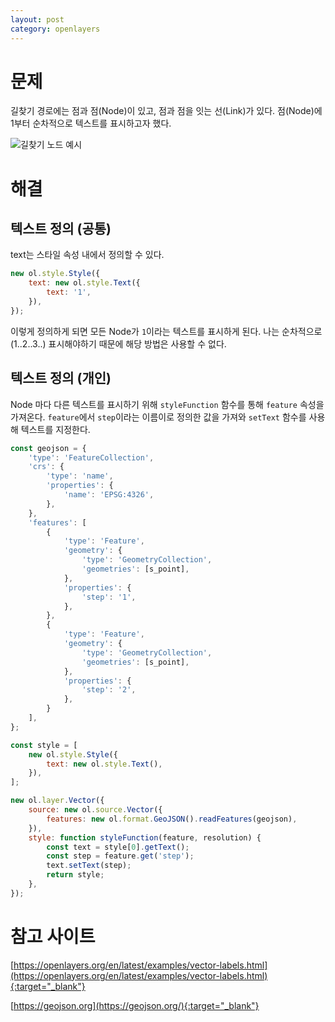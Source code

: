 ```yaml
---
layout: post
category: openlayers
---
```


# 문제

길찾기 경로에는 점과 점(Node)이 있고, 점과 점을 잇는 선(Link)가 있다.
점(Node)에 1부터 순차적으로 텍스트를 표시하고자 했다.

![길찾기 노드 예시](/no-access-please/assets/image/2021-03-19-openlayers-point-add-text/1.png)

# 해결

## 텍스트 정의 (공통)

text는 스타일 속성 내에서 정의할 수 있다.

```javascript
new ol.style.Style({
    text: new ol.style.Text({
        text: '1',
    }),
});
```

이렇게 정의하게 되면 모든 Node가 `1`이라는 텍스트를 표시하게 된다.
나는 순차적으로 (1..2..3..) 표시해야하기 때문에 해당 방법은 사용할 수 없다.

## 텍스트 정의 (개인)

Node 마다 다른 텍스트를 표시하기 위해 `styleFunction` 함수를 통해 `feature` 속성을 가져온다.
`feature`에서 `step`이라는 이름이로 정의한 값을 가져와 `setText` 함수를 사용해 텍스트를 지정한다.

```javascript
const geojson = {
    'type': 'FeatureCollection',
    'crs': {
        'type': 'name',
        'properties': {
            'name': 'EPSG:4326',
        },
    },
    'features': [
        {
            'type': 'Feature',
            'geometry': {
                'type': 'GeometryCollection',
                'geometries': [s_point],
            },
            'properties': {
                'step': '1',
            },
        },
        {
            'type': 'Feature',
            'geometry': {
                'type': 'GeometryCollection',
                'geometries': [s_point],
            },
            'properties': {
                'step': '2',
            },
        }
    ],
};

const style = [
    new ol.style.Style({
        text: new ol.style.Text(),
    }),
];

new ol.layer.Vector({
    source: new ol.source.Vector({
        features: new ol.format.GeoJSON().readFeatures(geojson),
    }),
    style: function styleFunction(feature, resolution) {
        const text = style[0].getText();
        const step = feature.get('step');
        text.setText(step);
        return style;
    },
});
```

# 참고 사이트

[https://openlayers.org/en/latest/examples/vector-labels.html](https://openlayers.org/en/latest/examples/vector-labels.html){:target="_blank"}

[https://geojson.org](https://geojson.org/){:target="_blank"}
